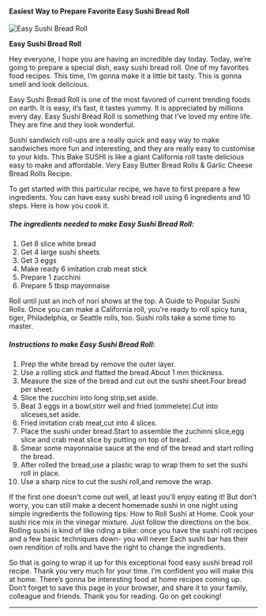             

#### Easiest Way to Prepare Favorite Easy Sushi Bread Roll

![Easy Sushi Bread Roll](https://img-global.cpcdn.com/recipes/60232255/751x532cq70/easy-sushi-bread-roll-recipe-main-photo.jpg)

**Easy Sushi Bread Roll**

Hey everyone, I hope you are having an incredible day today. Today, we’re going to prepare a special dish, easy sushi bread roll. One of my favorites food recipes. This time, I’m gonna make it a little bit tasty. This is gonna smell and look delicious.

Easy Sushi Bread Roll is one of the most favored of current trending foods on earth. It is easy, it’s fast, it tastes yummy. It is appreciated by millions every day. Easy Sushi Bread Roll is something that I’ve loved my entire life. They are fine and they look wonderful.

Sushi sandwich roll-ups are a really quick and easy way to make sandwiches more fun and interesting, and they are really easy to customise to your kids. This Bake SUSHI is like a giant California roll taste delicious easy to make and affordable. Very Easy Butter Bread Rolls & Garlic Cheese Bread Rolls Recipe.

To get started with this particular recipe, we have to first prepare a few ingredients. You can have easy sushi bread roll using 6 ingredients and 10 steps. Here is how you cook it.

##### The ingredients needed to make Easy Sushi Bread Roll:

1.  Get 8 slice white bread
2.  Get 4 large sushi sheets
3.  Get 3 eggs
4.  Make ready 6 imitation crab meat stick
5.  Prepare 1 zucchini
6.  Prepare 5 tbsp mayonnaise

Roll until just an inch of nori shows at the top. A Guide to Popular Sushi Rolls. Once you can make a California roll, you're ready to roll spicy tuna, tiger, Philadelphia, or Seattle rolls, too. Sushi rolls take a some time to master.

##### Instructions to make Easy Sushi Bread Roll:

1.  Prep the white bread by remove the outer layer.
2.  Use a rolling stick and flatted the bread.About 1 mm thickness.
3.  Measure the size of the bread and cut out the sushi sheet.Four bread per sheet.
4.  Slice the zucchini into long strip,set aside.
5.  Beat 3 eggs in a bowl,stirr well and fried (ommelete).Cut into sliceses,set aside.
6.  Fried imitation crab meat,cut into 4 slices.
7.  Place the sushi under bread.Start to assemble the zuchinni slice,egg slice and crab meat slice by putting on top of bread.
8.  Smear some mayonnaise sauce at the end of the bread and start rolling the bread.
9.  After rolled the bread,use a plastic wrap to wrap them to set the sushi roll in place.
10.  Use a sharp nice to cut the sushi roll,and remove the wrap.

If the first one doesn't come out well, at least you'll enjoy eating it! But don't worry, you can still make a decent homemade sushi in one night using simple ingredients the following tips: How to Roll Sushi at Home. Cook your sushi rice mix in the vinegar mixture. Just follow the directions on the box. Rolling sushi is kind of like riding a bike: once you have the sushi roll recipes and a few basic techniques down- you will never Each sushi bar has their own rendition of rolls and have the right to change the ingredients.

So that is going to wrap it up for this exceptional food easy sushi bread roll recipe. Thank you very much for your time. I’m confident you will make this at home. There’s gonna be interesting food at home recipes coming up. Don’t forget to save this page in your browser, and share it to your family, colleague and friends. Thank you for reading. Go on get cooking!

* * *